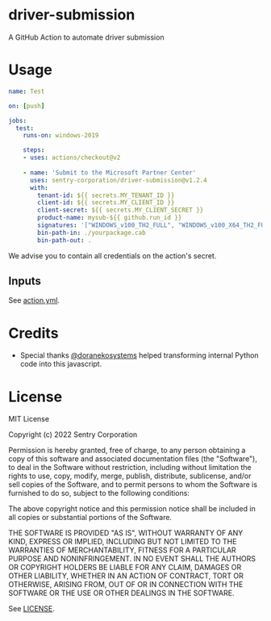 # driver-submission
A GitHub Action to automate driver submission

# Usage

```yaml
name: Test

on: [push]

jobs:
  test:
    runs-on: windows-2019

    steps:
    - uses: actions/checkout@v2
    
    - name: 'Submit to the Microsoft Partner Center'
      uses: sentry-corporation/driver-submission@v1.2.4
      with:
        tenant-id: ${{ secrets.MY_TENANT_ID }}
        client-id: ${{ secrets.MY_CLIENT_ID }}
        client-secret: ${{ secrets.MY_CLIENT_SECRET }}
        product-name: mysub-${{ github.run_id }}
        signatures: '["WINDOWS_v100_TH2_FULL", "WINDOWS_v100_X64_TH2_FULL", "WINDOWS_v100_RS1_FULL"]'
        bin-path-in: ./yourpackage.cab
        bin-path-out: .
```

We advise you to contain all credentials on the action's secret.

## Inputs

See [action.yml](action.yml).

# Credits

- Special thanks [@doranekosystems](https://github.com/DoranekoSystems) helped transforming internal Python code into this javascript.

# License

MIT License

Copyright (c) 2022 Sentry Corporation

Permission is hereby granted, free of charge, to any person obtaining a copy
of this software and associated documentation files (the "Software"), to deal
in the Software without restriction, including without limitation the rights
to use, copy, modify, merge, publish, distribute, sublicense, and/or sell
copies of the Software, and to permit persons to whom the Software is
furnished to do so, subject to the following conditions:

The above copyright notice and this permission notice shall be included in all
copies or substantial portions of the Software.

THE SOFTWARE IS PROVIDED "AS IS", WITHOUT WARRANTY OF ANY KIND, EXPRESS OR
IMPLIED, INCLUDING BUT NOT LIMITED TO THE WARRANTIES OF MERCHANTABILITY,
FITNESS FOR A PARTICULAR PURPOSE AND NONINFRINGEMENT. IN NO EVENT SHALL THE
AUTHORS OR COPYRIGHT HOLDERS BE LIABLE FOR ANY CLAIM, DAMAGES OR OTHER
LIABILITY, WHETHER IN AN ACTION OF CONTRACT, TORT OR OTHERWISE, ARISING FROM,
OUT OF OR IN CONNECTION WITH THE SOFTWARE OR THE USE OR OTHER DEALINGS IN THE
SOFTWARE.

See [LICENSE](LICENSE).

